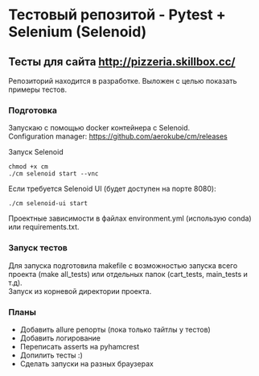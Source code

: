 # Тестовый репозитой - Pytest + Selenium (Selenoid)

## Тесты для сайта http://pizzeria.skillbox.cc/

Репозиторий находится в разработке. Выложен с целью показать примеры тестов. 

### Подготовка

Запускаю с помощью docker контейнера с Selenoid. \
Configuration manager: https://github.com/aerokube/cm/releases 

Запуск Selenoid
```
chmod +x cm
./cm selenoid start --vnc
```
Если требуется Selenoid UI (будет доступен на порте 8080):
```
./cm selenoid-ui start
```

Проектные зависимости в файлах environment.yml (использую conda) или requirements.txt.

### Запуск тестов

Для запуска подготовила makefile с возможностью запуска всего проекта (make all_tests) или отдельных папок (cart_tests, main_tests  и т.д). \
Запуск из корневой директории проекта.

### Планы

* Добавить allure репорты (пока только тайтлы у тестов)
* Добавить логирование
* Переписать asserts на pyhamcrest
* Допилить тесты :)
* Сделать запуски на разных браузерах
